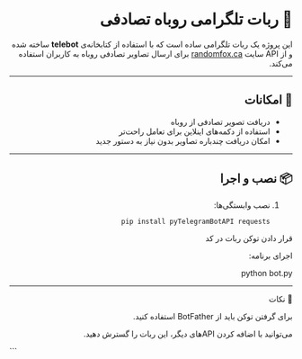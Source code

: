<div dir="rtl">

# 🦊 ربات تلگرامی روباه تصادفی  

این پروژه یک ربات تلگرامی ساده است که با استفاده از کتابخانه‌ی **telebot** ساخته شده و از API سایت [randomfox.ca](https://randomfox.ca) برای ارسال تصاویر تصادفی روباه به کاربران استفاده می‌کند.  

---

## 🚀 امکانات  
- دریافت تصویر تصادفی از روباه  
- استفاده از دکمه‌های اینلاین برای تعامل راحت‌تر  
- امکان دریافت چندباره تصاویر بدون نیاز به دستور جدید  

---

## 📦 نصب و اجرا  
1. نصب وابستگی‌ها:  
   ```bash
   pip install pyTelegramBotAPI requests
قرار دادن توکن ربات در کد

اجرای برنامه:

python bot.py

---
📌 نکات

برای گرفتن توکن باید از BotFather
 استفاده کنید.

می‌توانید با اضافه کردن APIهای دیگر، این ربات را گسترش دهید.

</div> ```
